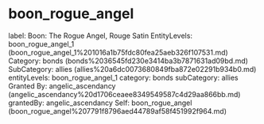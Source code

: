 # boon_rogue_angel

label: Boon: The Rogue Angel, Rouge Satin
EntityLevels: boon_rogue_angel_1 (boon_rogue_angel_1%201016a1b75fdc80fea25aeb326f107531.md)
Category: bonds (bonds%2036545fd230e3414ba3b7871631ad09bd.md)
SubCategory: allies (allies%20a6dc0073680849fba872e02291b934b0.md)
entityLevels: boon_rogue_angel_1
category: bonds
subCategory: allies
Granted By: angelic_ascendancy (angelic_ascendancy%20d1706ceaee8349549587c4d29aa866bb.md)
grantedBy: angelic_ascendancy
Self: boon_rogue_angel (boon_rogue_angel%207791f8796aed44789af58f451992f964.md)

[](Untitled%201016a1b75fdc8036a6f1ef81df3479bb.md)